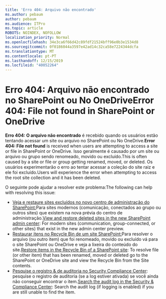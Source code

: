 ```yaml
---
title: 'Erro 404: Arquivo não encontrado'
ms.author: pebaum
author: pebaum
ms.audience: ITPro
ms.topic: article
ROBOTS: NOINDEX, NOFOLLOW
localization_priority: Normal
ms.openlocfilehash: 34e3ca6f66d42c89fdf21524bff96e0b3e1534d8
ms.sourcegitcommit: 0f0186044a3597e42ad14c32ca58e7224344dcfa
ms.translationtype: MT
ms.contentlocale: pt-PT
ms.lasthandoff: 12/15/2019
ms.locfileid: "40052264"
---
```

# <a name="error-404-file-not-found-in-sharepoint-or-onedrive"></a><span data-ttu-id="9def8-102">Erro 404: Arquivo não encontrado no SharePoint ou No OneDrive</span><span class="sxs-lookup"><span data-stu-id="9def8-102">Error 404: File not found in SharePoint or OneDrive</span></span>

<span data-ttu-id="9def8-103">**Erro 404: O arquivo não encontrado** é recebido quando os usuários estão tentando acessar um site ou arquivo no SharePoint ou No OneDrive.</span><span class="sxs-lookup"><span data-stu-id="9def8-103">**Error 404: File not found** is received when users are attempting to access a site or file in SharePoint or OneDrive.</span></span> <span data-ttu-id="9def8-104">Isso geralmente é causado por um site ou arquivo ou grupo sendo renomeado, movido ou excluído.</span><span class="sxs-lookup"><span data-stu-id="9def8-104">This is often caused by a site or file or group getting renamed, moved, or deleted.</span></span>
<span data-ttu-id="9def8-105">Os usuários experimentarão o erro ao tentar acessar a coleção do site raiz e ele foi excluído.</span><span class="sxs-lookup"><span data-stu-id="9def8-105">Users will experience the error when attempting to access the root site collection and it has been deleted.</span></span>

<span data-ttu-id="9def8-106">O seguinte pode ajudar a resolver este problema:</span><span class="sxs-lookup"><span data-stu-id="9def8-106">The following can help with resolving this issue:</span></span>
- <span data-ttu-id="9def8-107">[Veja e restaure sites excluídos no novo centro de administração do SharePoint:](https://docs.microsoft.com/sharepoint/view-and-restore-deleted-sites-in-new-admin-center)Para sites modernos (comunicação, conectados ao grupo ou outros sites) que existem na nova prévia do centro de administração.</span><span class="sxs-lookup"><span data-stu-id="9def8-107">[View and restore deleted sites in the new SharePoint admin center](https://docs.microsoft.com/sharepoint/view-and-restore-deleted-sites-in-new-admin-center):  For modern sites (communication, group-connected, or other sites) that exist in the new admin center preview.</span></span>
- <span data-ttu-id="9def8-108">[Restaurar itens no Recycle Bin de um site SharePoint:](https://support.office.com/article/Restore-items-in-the-Recycle-Bin-of-a-SharePoint-site-6df466b6-55f2-4898-8d6e-c0dff851a0be)Para resolver o arquivo (ou outro item) que foi renomeado, movido ou excluído vá para o site SharePoint ou OneDrive e veja a lixeira do conteúdo do site.</span><span class="sxs-lookup"><span data-stu-id="9def8-108">[Restore items in the Recycle Bin of a SharePoint site](https://support.office.com/article/Restore-items-in-the-Recycle-Bin-of-a-SharePoint-site-6df466b6-55f2-4898-8d6e-c0dff851a0be):  To resolve file (or other item) that has been renamed, moved or deleted go to the SharePoint or OneDrive site and view the Recycle Bin from the Site contents.</span></span>
- <span data-ttu-id="9def8-109">[Pesquise o registro &amp; de auditoria no Security Compliance Center](https://docs.microsoft.com/office365/securitycompliance/search-the-audit-log-in-security-and-compliance): pesquise o registro de auditoria (se a log estiver ativada) se você ainda não conseguir encontrar o item.</span><span class="sxs-lookup"><span data-stu-id="9def8-109">[Search the audit log in the Security &amp; Compliance Center](https://docs.microsoft.com/office365/securitycompliance/search-the-audit-log-in-security-and-compliance):  Search the audit log (if logging is enabled) if you are still unable to find the item.</span></span>